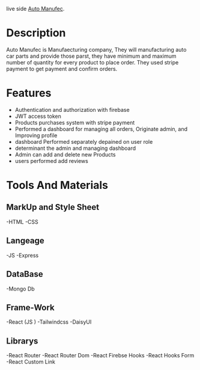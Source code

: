 
live side [Auto Manufec](https://auto-manufac.web.app/).

# Description
Auto Manufec is Manufaecturing company, They will manufacturing auto car parts and provide those parst, they have minimum and maximum number of quantity for every product to place order. They used stripe payment to get payment and confirm orders. 

# Features
- Authentication and authorization with firebase
- JWT access token
- Products purchases system with stripe payment
- Performed a dashboard for managing all orders, Originate admin, and Improving profile 
- dashboard Performed separately depained on user role
- determinant the admin and managing dashboard
- Admin can add and delete new Products
- users performed add reviews 

# Tools And Materials

## MarkUp and Style Sheet
-HTML
-CSS

## Langeage
-JS
-Express

## DataBase
-Mongo Db

## Frame-Work
-React (JS )
-Tailwindcss
-DaisyUI

## Librarys
-React Router
-React Router Dom
-React Firebse Hooks
-React Hooks Form
-React Custom Link

